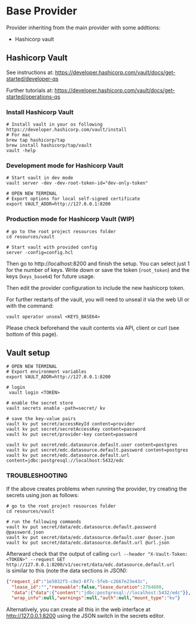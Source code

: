 # Base Provider
Provider inheriting from the main provider with some addtions:
- Hashicorp vault

## Hashicorp Vault
See instructions at: https://developer.hashicorp.com/vault/docs/get-started/developer-qs

Further tutorials at: https://developer.hashicorp.com/vault/docs/get-started/operations-qs
### Install Hashicorp Vault
```shell
# Install vault in your os following https://developer.hashicorp.com/vault/install
# For mac 
brew tap hashicorp/tap
brew install hashicorp/tap/vault
vault -help
````

### Development mode for Hashicorp Vault
```shell
# Start vault in dev mode
vault server -dev -dev-root-token-id="dev-only-token"

# OPEN NEW TERMINAL
# Export options for local self-signed certificate
export VAULT_ADDR=http://127.0.0.1:8200
```

### Production mode for Hashicorp Vault (WIP)
```shell
# go to the root project resources folder
cd resources/vault

# Start vault with provided config
server -config=config.hcl    
```

Then go to http://localhost:8200 and finish the setup.
You can select just 1 for the number of keys.
Write down or save the token (`root_token`) and the keys (`keys_base64`) for future usage.

Then edit the provider configuration to include the new hashicorp token.

For further restarts of the vault, you will need to unseal it via the web UI or with the command:
```shell
vault operator unseal <KEYS_BASE64>
```

Please check beforehand the vault contents via API, client or curl (see bottom of this page).

## Vault setup

```shell
# OPEN NEW TERMINAL
# Export environment variables
export VAULT_ADDR=http://127.0.0.1:8200

# login
 vault login <TOKEN>

# enable the secret store
vault secrets enable -path=secret/ kv

# save the key-value pairs
vault kv put secret/accessKeyId content=provider
vault kv put secret/secretAccessKey content=password
vault kv put secret/provider-key content=password

vault kv put secret/edc.datasource.default.user content=postgres
vault kv put secret/edc.datasource.default.password content=postgres
vault kv put secret/edc.datasource.default.url content=jdbc:postgresql://localhost:5432/edc

```
### TROUBLESHOOTING
If the above creates problems when running the provider, try creating the secrets using json as follows:
```shell
# go to the root project resources folder
cd resources/vault

# run the following commands
vault kv put secret/data/edc.datasource.default.password @password.json     
vault kv put secret/data/edc.datasource.default.user @user.json
vault kv put secret/data/edc.datasource.default.url @url.json
```
Afterward check that the output of calling `curl --header "X-Vault-Token: <TOKEN>" --request GET http://127.0.0.1:8200/v1/secret/data/edc.datasource.default.url`    
is similar to this (note the data sections in JSON):
```json
{"request_id":"1e5032f5-c8e3-6f7c-5feb-c2667e23e43c",
  "lease_id":"","renewable":false,"lease_duration":2764800,
  "data":{"data":{"content":"jdbc:postgresql://localhost:5432/edc"}},
  "wrap_info":null,"warnings":null,"auth":null,"mount_type":"kv"}
```
Alternatively, you can create all this in the web interface at http://127.0.0.1:8200 using the JSON switch in the secrets editor. 